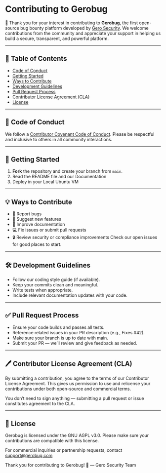 # Contributing to Gerobug

🎉 Thank you for your interest in contributing to **Gerobug**, the first open-source bug bounty platform developed by [Gero Security](https://gerosecurity.com). We welcome contributions from the community and appreciate your support in helping us build a secure, transparent, and powerful platform.

---

## 🧾 Table of Contents

- [Code of Conduct](#code-of-conduct)
- [Getting Started](#getting-started)
- [Ways to Contribute](#ways-to-contribute)
- [Development Guidelines](#development-guidelines)
- [Pull Request Process](#pull-request-process)
- [Contributor License Agreement (CLA)](#contributor-license-agreement-cla)
- [License](#license)

---

## 📜 Code of Conduct

We follow a [Contributor Covenant Code of Conduct](CODE_OF_CONDUCT.md). Please be respectful and inclusive to others in all community interactions.

---

## 🚀 Getting Started

1. **Fork** the repository and create your branch from `main`.
2. Read the README file and our Documentation
3. Deploy in your Local Ubuntu VM

---

## 💡 Ways to Contribute
- 🐛 Report bugs
- 🌟 Suggest new features
- 📄 Improve documentation
- 💻 Fix issues or submit pull requests
- 🔒 Review security or compliance improvements
Check our open issues for good places to start.

---

## 🛠️ Development Guidelines
- Follow our coding style guide (if available).
- Keep your commits clean and meaningful.
- Write tests when appropriate.
- Include relevant documentation updates with your code.

---

## ✅ Pull Request Process
- Ensure your code builds and passes all tests.
- Reference related issues in your PR description (e.g., Fixes #42).
- Make sure your branch is up to date with main.
- Submit your PR — we’ll review and give feedback as needed.

---

## 🖊 Contributor License Agreement (CLA)
By submitting a contribution, you agree to the terms of our Contributor License Agreement. This gives us permission to use and relicense your contributions under both open-source and commercial terms.

You don’t need to sign anything — submitting a pull request or issue constitutes agreement to the CLA.

---

## 📄 License
Gerobug is licensed under the GNU AGPL v3.0. Please make sure your contributions are compatible with this license.

For commercial inquiries or partnership requests, contact support@gerobug.com

Thank you for contributing to Gerobug! 🙌
— Gero Security Team
